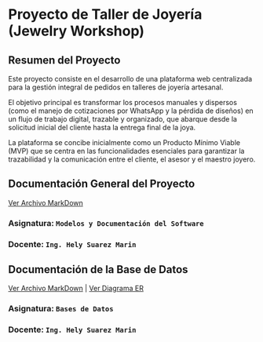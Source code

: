 # Proyecto de Taller de Joyería (Jewelry Workshop)

## Resumen del Proyecto

Este proyecto consiste en el desarrollo de una plataforma web centralizada para la gestión integral de pedidos en talleres de joyería artesanal.

El objetivo principal es transformar los procesos manuales y dispersos (como el manejo de cotizaciones por WhatsApp y la pérdida de diseños) 
en un flujo de trabajo digital, trazable y organizado, que abarque desde la solicitud inicial del cliente hasta la entrega final de la joya.

La plataforma se concibe inicialmente como un Producto Mínimo Viable (MVP) que se centra en las funcionalidades
esenciales para garantizar la trazabilidad y la comunicación entre el cliente, el asesor y el maestro joyero.

## Documentación General del Proyecto

[Ver Archivo MarkDown](Documentacion/v2/Documentacion_Jewelry_Workshop_v2.md)

### Asignatura: ``` Modelos y Documentación del Software ```
### Docente: ``` Ing. Hely Suarez Marin ```

## Documentación de la Base de Datos

[Ver Archivo MarkDown](Documentacion/v2/Documentacion_Base_Datos_v2.md)
|
[Ver Diagrama ER](ER/jewelry_workshop_MER_v2.png)

### Asignatura: ``` Bases de Datos ```
### Docente: ``` Ing. Hely Suarez Marin ```
